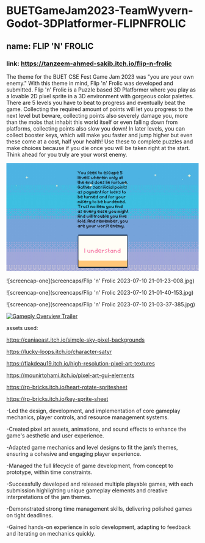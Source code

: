 # BUETGameJam2023-TeamWyvern-Godot-3DPlatformer-FLIPNFROLIC
## name: FLIP 'N' FROLIC
### link: https://tanzeem-ahmed-sakib.itch.io/flip-n-frolic

The theme for the BUET CSE Fest Game Jam 2023 was "you are your own enemy." With this theme in mind, Flip 'n' Frolic was developed and submitted. Flip 'n' Frolic is a Puzzle based 3D Platformer where you play as a lovable 2D pixel sprite in a 3D environment with gorgeous color palettes. There are 5 levels you have to beat to progress and eventually beat the game. Collecting the required amount of points will let you progress to the next level but beware, collecting points also severely damage you, more than the mobs that inhabit this world itself or even falling down from platforms, collecting points also slow you down! In later levels, you can collect booster keys, which will make you faster and jump higher but even these come at a cost, half your health! Use these to complete puzzles and make choices because if you die once you will be taken right at the start. Think ahead for you truly are your worst enemy.

![one](screencaps/one.jpg)

![screencap-one](screencaps/Flip 'n' Frolic 2023-07-10 21-01-23-008.jpg)

![screencap-one](screencaps/Flip 'n' Frolic 2023-07-10 21-01-40-153.jpg)

![screencap-one](screencaps/Flip 'n' Frolic 2023-07-10 21-03-37-385.jpg)

[![Gameply Overview Trailer](https://img.youtube.com/vi/VIDEO_ID/maxresdefault.jpg)](https://www.youtube.com/watch?v=https://youtu.be/nxUEooXWGLM?si=XaS8rsvD5KwsGtM3)

assets used:

https://caniaeast.itch.io/simple-sky-pixel-backgrounds

https://lucky-loops.itch.io/character-satyr

https://flakdeau19.itch.io/high-resolution-pixel-art-textures

https://mounirtohami.itch.io/pixel-art-gui-elements

https://rp-bricks.itch.io/heart-rotate-spritesheet

https://rp-bricks.itch.io/key-sprite-sheet

-Led the design, development, and implementation of core gameplay mechanics, player
controls, and resource management systems.

-Created pixel art assets, animations, and sound effects to enhance the game's aesthetic
and user experience.

-Adapted game mechanics and level designs to fit the jam’s themes, ensuring a cohesive
and engaging player experience.

-Managed the full lifecycle of game development, from concept to prototype, within time
constraints.

-Successfully developed and released multiple playable games, with each submission
highlighting unique gameplay elements and creative interpretations of the jam themes.

-Demonstrated strong time management skills, delivering polished games on tight
deadlines.

-Gained hands-on experience in solo development, adapting to feedback and iterating on
mechanics quickly.
